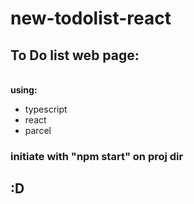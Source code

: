 # new-todolist-react

## To Do list web page:
<br/>
<span><b>using:</b></span>
<ul>
<li>typescript</li>
<li>react</li>
<li>parcel</li>
</ul>
<h3>initiate with "npm start" on proj dir</h3>

## :D
